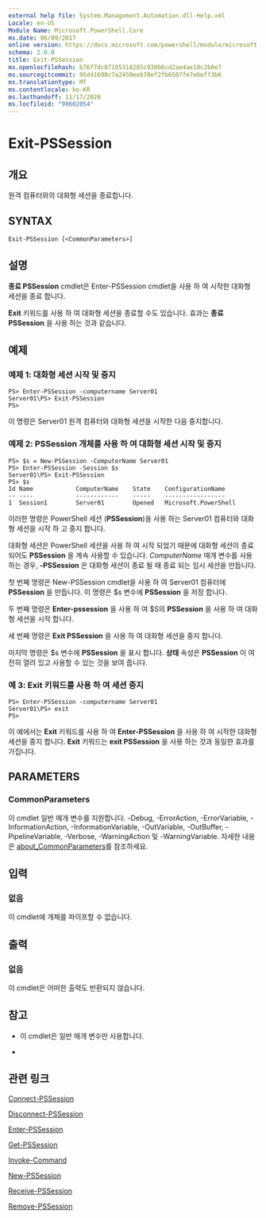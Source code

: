 ```yaml
---
external help file: System.Management.Automation.dll-Help.xml
Locale: en-US
Module Name: Microsoft.PowerShell.Core
ms.date: 06/09/2017
online version: https://docs.microsoft.com/powershell/module/microsoft.powershell.core/exit-pssession?view=powershell-7.2&WT.mc_id=ps-gethelp
schema: 2.0.0
title: Exit-PSSession
ms.openlocfilehash: b76f7dc87105318285c930b6cd2ae4ae10c2b0e7
ms.sourcegitcommit: 95d41698c7a2450eeb70ef2fb6507fe7e6eff3b6
ms.translationtype: MT
ms.contentlocale: ko-KR
ms.lasthandoff: 11/17/2020
ms.locfileid: "99602054"
---
```

# Exit-PSSession

## 개요
원격 컴퓨터와의 대화형 세션을 종료합니다.

## SYNTAX

```
Exit-PSSession [<CommonParameters>]
```

## 설명

**종료 PSSession** cmdlet은 Enter-PSSession cmdlet을 사용 하 여 시작한 대화형 세션을 종료 합니다.

**Exit** 키워드를 사용 하 여 대화형 세션을 종료할 수도 있습니다.
효과는 **종료 PSSession** 을 사용 하는 것과 같습니다.

## 예제

### 예제 1: 대화형 세션 시작 및 중지

```
PS> Enter-PSSession -computername Server01
Server01\PS> Exit-PSSession
PS>
```

이 명령은 Server01 원격 컴퓨터와 대화형 세션을 시작한 다음 중지합니다.

### 예제 2: PSSession 개체를 사용 하 여 대화형 세션 시작 및 중지

```
PS> $s = New-PSSession -ComputerName Server01
PS> Enter-PSSession -Session $s
Server01\PS> Exit-PSSession
PS> $s
Id Name            ComputerName    State    ConfigurationName
-- ----            ------------    -----    -----------------
1  Session1        Server01        Opened   Microsoft.PowerShell
```

이러한 명령은 PowerShell 세션 (**PSSession**)을 사용 하는 Server01 컴퓨터와 대화형 세션을 시작 하 고 중지 합니다.

대화형 세션은 PowerShell 세션을 사용 하 여 시작 되었기 때문에 대화형 세션이 종료 되어도 **PSSession** 을 계속 사용할 수 있습니다.
*ComputerName* 매개 변수를 사용 하는 경우, **-PSSession** 은 대화형 세션이 종료 될 때 종료 되는 임시 세션을 만듭니다.

첫 번째 명령은 New-PSSession cmdlet을 사용 하 여 Server01 컴퓨터에 **PSSession** 을 만듭니다.
이 명령은 $s 변수에 **PSSession** 을 저장 합니다.

두 번째 명령은 **Enter-pssession** 을 사용 하 여 $S의 **PSSession** 을 사용 하 여 대화형 세션을 시작 합니다.

세 번째 명령은 **Exit PSSession** 을 사용 하 여 대화형 세션을 중지 합니다.

마지막 명령은 $s 변수에 **PSSession** 을 표시 합니다.
**상태** 속성은 **PSSession** 이 여전히 열려 있고 사용할 수 있는 것을 보여 줍니다.

### 예 3: Exit 키워드를 사용 하 여 세션 중지

```
PS> Enter-PSSession -computername Server01
Server01\PS> exit
PS>
```

이 예에서는 **Exit** 키워드를 사용 하 여 **Enter-PSSession** 을 사용 하 여 시작한 대화형 세션을 중지 합니다.
**Exit** 키워드는 **exit PSSession** 을 사용 하는 것과 동일한 효과를 가집니다.

## PARAMETERS

### CommonParameters

이 cmdlet 일반 매개 변수를 지원합니다. -Debug, -ErrorAction, -ErrorVariable, -InformationAction, -InformationVariable, -OutVariable, -OutBuffer, -PipelineVariable, -Verbose, -WarningAction 및 -WarningVariable. 자세한 내용은 [about_CommonParameters](https://go.microsoft.com/fwlink/?LinkID=113216)를 참조하세요.

## 입력

### 없음

이 cmdlet에 개체를 파이프할 수 없습니다.

## 출력

### 없음

이 cmdlet은 어떠한 출력도 반환되지 않습니다.

## 참고

* 이 cmdlet은 일반 매개 변수만 사용합니다.

*

## 관련 링크

[Connect-PSSession](Connect-PSSession.md)

[Disconnect-PSSession](Disconnect-PSSession.md)

[Enter-PSSession](Enter-PSSession.md)

[Get-PSSession](Get-PSSession.md)

[Invoke-Command](Invoke-Command.md)

[New-PSSession](New-PSSession.md)

[Receive-PSSession](Receive-PSSession.md)

[Remove-PSSession](Remove-PSSession.md)

